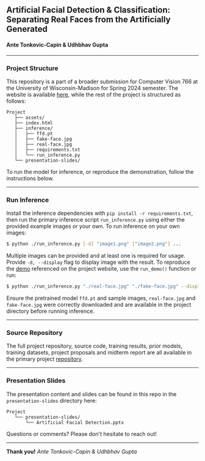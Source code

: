 ## Artificial Facial Detection & Classification: Separating Real Faces from the Artificially Generated
#### Ante Tonkovic-Capin & Udhbhav Gupta

---
### Project Structure
This repository is a part of a broader submission for Computer Vision 766 at the University of Wisconsin-Madison for Spring 2024 semester. The website is available [here](https://antet.github.io/ffd-app), while the rest of the project is structured as follows:

```text
Project
   ├── assets/
   ├── index.html
   ├── inference/
   │   ├── ffd.pt
   │   ├── fake-face.jpg
   │   ├── real-face.jpg
   │   ├── requirements.txt
   │   └── run_inference.py
   └── presentation-slides/
```

To run the model for inference, or reproduce the demonstration, follow the instructions below.

---

### Run Inference
Install the inference dependencies with `pip install -r requirements.txt`, then run the primary inference script `run_inference.py` using either the provided example images or your own. To run inference on your own images:

```bash
$ python ./run_inference.py [-d] "image1.png" ["image2.png"] ...
```

Multiple images can be provided and at least one is required for usage. Provide `-d, --display` flag to display image with the result. To reproduce the [demo](https://antet.github.io/ffd-app/#demonstration) referenced on the project website, use the `run_demo()` function or run:

```bash
$ python ./run_inference.py "./real-face.jpg" "./fake-face.jpg" --display 
```

Ensure the pretrained model `ffd.pt` and sample images, `real-face.jpg` and `fake-face.jpg` were correctly downloaded and are available in the project directory before running inference.

---

### Source Repository

The full project repository, source code, training results, prior models, training datasets, project proposals and midterm report are all available in the primary project [repository](https://github.com/AnteT/cs766-project).

---

### Presentation Slides

The presentation content and slides can be found in this repo in the `presentation-slides` directory here:
```text
Project
   └── presentation-slides/
       └── Artificial Facial Detection.pptx
```

Questions or comments? Please don't hesitate to reach out!

---

**Thank you!**
_Ante Tonkovic-Capin & Udhbhav Gupta_